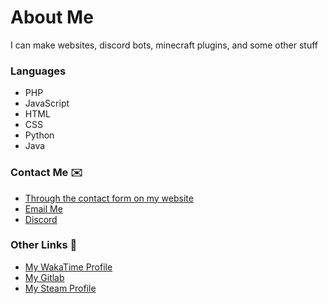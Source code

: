 # About Me

I can make websites, discord bots, minecraft plugins, and some other stuff

### Languages
- PHP
- JavaScript
- HTML
- CSS
- Python
- Java

### Contact Me ✉️
- [Through the contact form on my website](https://driedsponge.net/#contact-form)
- [Email Me](mailto:jordan@driedsponge.net)
- [Discord](https://discord.com/invite/YS4WZWG)

### Other Links 🔗
- [My WakaTime Profile](https://wakatime.com/@DriedSponge)
- [My Gitlab](https://gitlab.com/DriedSponge)
- [My Steam Profile](https://steamcommunity.com/id/driedsponge/)
